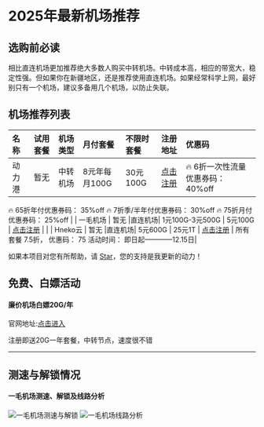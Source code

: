 # 2025年最新机场推荐

## 选购前必读

相比直连机场更加推荐绝大多数人购买中转机场。中转成本高，相应的带宽大，稳定性强。但如果你在新疆地区，还是推荐使用直连机场。如果经常科学上网，最好别只有一个机场，建议多备用几个机场，以防止失联。

## 机场推荐列表

| 名称 | 试用套餐 | 机场类型| 月付套餐 | 不限时套餐 | 注册地址 | 优惠码 |
| :----- | :----- | :----- | :----- | :----- | :----- | :----- | 
| 动力港 | 暂无 |中转机场| 8元年每月100G | 30元100G | [点击注册](https://site01.dongligang.vip/login/?code=EeuRaZ9o) | 🔥 6折一次性流量优惠券码： 40%off
🔥 65折年付优惠券码： 35%off
🔥 7折季/半年付优惠券码： 30%off
🔥 75折月付优惠券码： 25%off
 |
| 一毛机场 | 暂无 |直连机场| 1元100G-3元500G | 5元100G | [点击注册](https://xn--4gqu8tcnnope.com/#/register?code=bqRmR5WW) |  |
| Hneko云 | 暂无 |直连机场| 5元600G | 25元1T | [点击注册](https://neko5.o888.space/#/register?code=xbq3kPq1) | 所有套餐 7.5折， 优惠码： 75 活动时间： 即日起————12.15日|

如果本项目对您有所帮助，请 [Star](https://github.com/PythonIeda/jichangtuijian)，您的支持是我更新的动力！

## 免费、白嫖活动

#### 廉价机场白嫖20G/年
官网地址:[点击进入](https://lianjia.me/#/register?code=YGKMsx4B)

注册即送20G一年套餐，中转节点，速度很不错

---

## 测速与解锁情况

#### 一毛机场测速、解锁及线路分析

![一毛机场测速与解锁](https://github.com/user-attachments/assets/55adfb72-a09c-45d4-b7ad-6d50cc46fcbc)
![一毛机场线路分析](https://github.com/user-attachments/assets/73dc7bf5-d9fb-4465-8ee0-69b478f1a575)
